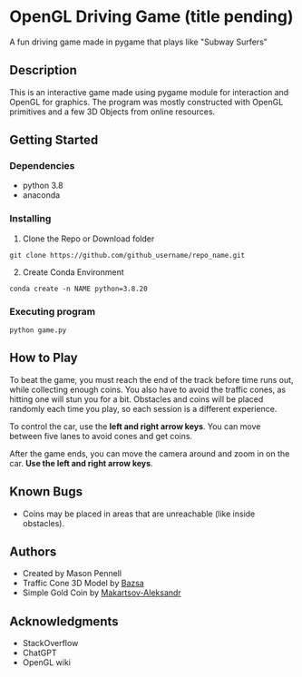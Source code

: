 # OpenGL Driving Game (title pending)

A fun driving game made in pygame that plays like "Subway Surfers"

## Description

This is an interactive game made using pygame module for interaction and OpenGL for graphics. The program was mostly constructed with OpenGL primitives and a few 3D Objects from online resources.

## Getting Started

### Dependencies

* python 3.8
* anaconda

### Installing

1. Clone the Repo or Download folder
```
git clone https://github.com/github_username/repo_name.git
```
2. Create Conda Environment
```
conda create -n NAME python=3.8.20
```

### Executing program

```
python game.py
```

## How to Play

To beat the game, you must reach the end of the track before time runs out, while collecting enough coins. You also have to avoid the traffic cones, as hitting one will stun you for a bit. Obstacles and coins will be placed randomly each time you play, so each session is a different experience.

To control the car, use the **left and right arrow keys**. You can move between five lanes to avoid cones and get coins.

After the game ends, you can move the camera around and zoom in on the car. **Use the left and right arrow keys**.

## Known Bugs

* Coins may be placed in areas that are unreachable (like inside obstacles).

## Authors

* Created by Mason Pennell
* Traffic Cone 3D Model by [Bazsa](https://free3d.com/3d-model/traffic-cone-36832.html)
* Simple Gold Coin by [Makartsov-Aleksandr](https://www.turbosquid.com/3d-models/simple-gold-coin-2084198)

## Acknowledgments

* StackOverflow
* ChatGPT
* OpenGL wiki